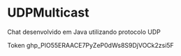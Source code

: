 # UDPMulticast
Chat desenvolvido em Java utilizando protocolo UDP

Token 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
